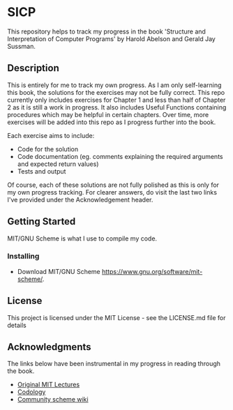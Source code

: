 # SICP

This repository helps to track my progress in the book 'Structure and Interpretation of Computer Programs' by Harold Abelson and Gerald Jay Sussman.

## Description

This is entirely for me to track my own progress. As I am only self-learning this book, the solutions for the exercises may not be fully correct. This repo currently only includes exercises for Chapter 1 and less than half of Chapter 2 as it is still a work in progress. It also includes Useful Functions containing procedures which may be helpful in certain chapters. Over time, more exercises will be added into this repo as I progress further into the book.

Each exercise aims to include:
* Code for the solution
* Code documentation (eg. comments explaining the required arguments and expected return values)
* Tests and output

Of course, each of these solutions are not fully polished as this is only for my own progress tracking. For clearer answers, do visit the last two links I've provided under the Acknowledgement header.

## Getting Started

MIT/GNU Scheme is what I use to compile my code.

### Installing

* Download MIT/GNU Scheme https://www.gnu.org/software/mit-scheme/.


## License

This project is licensed under the MIT License - see the LICENSE.md file for details

## Acknowledgments

The links below have been instrumental in my progress in reading through the book.

* [Original MIT Lectures](https://ocw.mit.edu/courses/electrical-engineering-and-computer-science/6-001-structure-and-interpretation-of-computer-programs-spring-2005/video-lectures/)
* [Codology](https://codology.net/)
* [Community scheme wiki](http://community.schemewiki.org/?SICP-Solutions)
